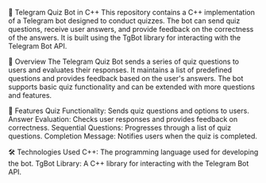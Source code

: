 🤖 Telegram Quiz Bot in C++
This repository contains a C++ implementation of a Telegram bot designed to conduct quizzes. 
The bot can send quiz questions, receive user answers, and provide feedback on the correctness of the answers. 
It is built using the TgBot library for interacting with the Telegram Bot API.

📖 Overview
The Telegram Quiz Bot sends a series of quiz questions to users and evaluates their responses. 
It maintains a list of predefined questions and provides feedback based on the user's answers. 
The bot supports basic quiz functionality and can be extended with more questions and features.

🚀 Features
Quiz Functionality: Sends quiz questions and options to users.
Answer Evaluation: Checks user responses and provides feedback on correctness.
Sequential Questions: Progresses through a list of quiz questions.
Completion Message: Notifies users when the quiz is completed.


🛠️ Technologies Used
C++: The programming language used for developing the bot.
TgBot Library: A C++ library for interacting with the Telegram Bot API.
